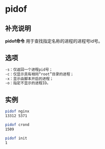 # pidof

## 补充说明

**pidof命令** 用于查找指定名称的进程的进程号id号。

## 选项  

```sh
-s：仅返回一个进程pid号；
-c：仅显示具有相同“root”目录的进程；
-x：显示由脚本开启的进程；
-o：指定不显示的进程ID。
```

## 实例  

```sh
pidof nginx
13312 5371

pidof crond
1509

pidof init
1
```
